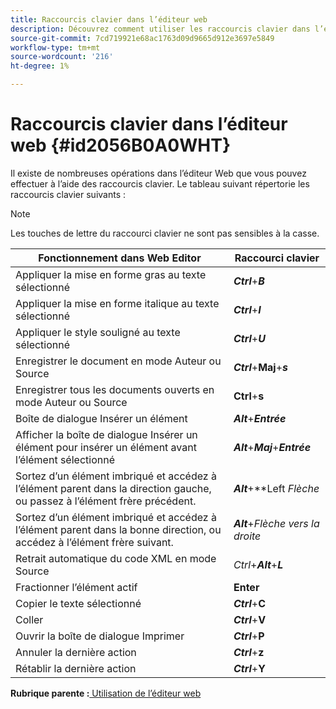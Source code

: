 ```yaml
---
title: Raccourcis clavier dans l’éditeur web
description: Découvrez comment utiliser les raccourcis clavier dans l’éditeur web
source-git-commit: 7cd719921e68ac1763d09d9665d912e3697e5849
workflow-type: tm+mt
source-wordcount: '216'
ht-degree: 1%

---
```



# Raccourcis clavier dans l’éditeur web {#id2056B0A0WHT}

Il existe de nombreuses opérations dans l’éditeur Web que vous pouvez effectuer à l’aide des raccourcis clavier. Le tableau suivant répertorie les raccourcis clavier suivants :

>[!NOTE]
>
> Les touches de lettre du raccourci clavier ne sont pas sensibles à la casse.

| Fonctionnement dans Web Editor | Raccourci clavier |
|-----------------------|-----------------|
| Appliquer la mise en forme gras au texte sélectionné | ***Ctrl***+***B*** |
| Appliquer la mise en forme italique au texte sélectionné | ***Ctrl***+***I*** |
| Appliquer le style souligné au texte sélectionné | ***Ctrl***+***U*** |
| Enregistrer le document en mode Auteur ou Source | ***Ctrl***+**Maj**+***s*** |
| Enregistrer tous les documents ouverts en mode Auteur ou Source | **Ctrl**+**s** |
| Boîte de dialogue Insérer un élément | ***Alt***+***Entrée*** |
| Afficher la boîte de dialogue Insérer un élément pour insérer un élément avant l’élément sélectionné | ***Alt***+***Maj***+***Entrée*** |
| Sortez d’un élément imbriqué et accédez à l’élément parent dans la direction gauche, ou passez à l’élément frère précédent. | ***Alt***+**Left *Flèche* |
| Sortez d’un élément imbriqué et accédez à l’élément parent dans la bonne direction, ou accédez à l’élément frère suivant. | ***Alt***+*Flèche vers la droite* |
| Retrait automatique du code XML en mode Source | *Ctrl*+***Alt***+***L*** |
| Fractionner l’élément actif | **Enter** |
| Copier le texte sélectionné | ***Ctrl***+**C** |
| Coller | ***Ctrl***+**V** |
| Ouvrir la boîte de dialogue Imprimer | ***Ctrl***+**P** |
| Annuler la dernière action | ***Ctrl***+**z** |
| Rétablir la dernière action | ***Ctrl***+**Y** |

**Rubrique parente :**[ Utilisation de l’éditeur web](web-editor.md)

